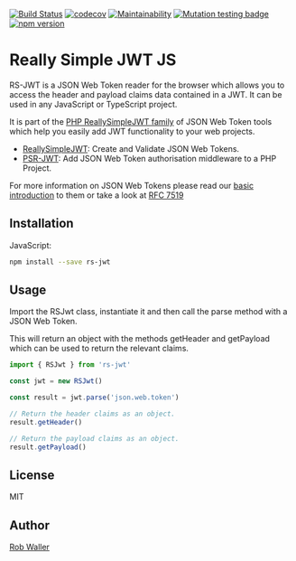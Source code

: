 [![Build Status](https://travis-ci.org/RobDWaller/rs-jwt.svg?branch=master)](https://travis-ci.org/RobDWaller/rs-jwt) [![codecov](https://codecov.io/gh/RobDWaller/rs-jwt/branch/master/graph/badge.svg)](https://codecov.io/gh/RobDWaller/rs-jwt) [![Maintainability](https://api.codeclimate.com/v1/badges/4e718477548d731932a9/maintainability)](https://codeclimate.com/github/RobDWaller/rs-jwt/maintainability) [![Mutation testing badge](https://img.shields.io/endpoint?style=flat&url=https%3A%2F%2Fbadge-api.stryker-mutator.io%2Fgithub.com%2FRobDWaller%2Frs-jwt%2Fmaster)](https://dashboard.stryker-mutator.io/reports/github.com/RobDWaller/rs-jwt/master) [![npm version](https://badge.fury.io/js/rs-jwt.svg)](https://badge.fury.io/js/rs-jwt)
# Really Simple JWT JS

RS-JWT is a JSON Web Token reader for the browser which allows you to access the header and payload claims data contained in a JWT. It can be used in any JavaScript or TypeScript project.

It is part of the [PHP ReallySimpleJWT family](https://github.com/RobDWaller/ReallySimpleJWT) of JSON Web Token tools which help you easily add JWT functionality to your web projects.

- [ReallySimpleJWT](https://github.com/RobDWaller/ReallySimpleJWT): Create and Validate JSON Web Tokens.
- [PSR-JWT](https://github.com/RobDWaller/psr-jwt): Add JSON Web Token authorisation middleware to a PHP Project. 

For more information on JSON Web Tokens please read our [basic introduction](https://github.com/RobDWaller/ReallySimpleJWT#what-is-a-json-web-token) to them or take a look at [RFC 7519](https://tools.ietf.org/html/rfc7519#section-4)

## Installation

JavaScript:

```sh
npm install --save rs-jwt
```

## Usage

Import the RSJwt class, instantiate it and then call the parse method with a JSON Web Token.

This will return an object with the methods getHeader and getPayload which can be used to return the relevant claims.

```js
import { RSJwt } from 'rs-jwt'

const jwt = new RSJwt()

const result = jwt.parse('json.web.token')

// Return the header claims as an object.
result.getHeader()

// Return the payload claims as an object.
result.getPayload()
```

## License

MIT

## Author

[Rob Waller](https://twitter.com/RobDWaller)